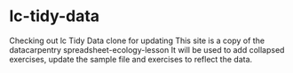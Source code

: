 # lc-tidy-data
Checking out lc Tidy Data clone for updating
This site is a copy of the datacarpentry spreadsheet-ecology-lesson
It will be used to add collapsed exercises, update the sample file and exercises to reflect the data.
